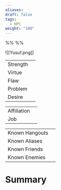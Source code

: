 ```yaml
---
aliases: 
draft: false
tags:
  - NPC
weight: "100"
---
```

%%
%%

![[Yusuf.png]]

|                                      |     |
| ------------------------------------ | --- |
| <span class="leftTH">Strength</span> |     |
| <span class="leftTH">Virtue</span>   |     |
| <span class="leftTH">Flaw</span>     |     |
| <span class="leftTH">Problem</span>  |     |
| <span class="leftTH">Desire</span>   |     |

|                |     |
| -------------- | --- |
| <span class="leftTH">Affiliation</span>    |     |
| <span class="leftTH">Job</span>            |     |

|                |     |
| -------------- | --- |
| <span class="leftTH">Known Hangouts</span> |     |
| <span class="leftTH">Known Aliases</span>  |     |
| <span class="leftTH">Known Friends</span>  |     |
| <span class="leftTH">Known Enemies</span>  |     |
# Summary
